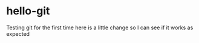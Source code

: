 # hello-git
Testing git for the first time
here is a little change so I can see if it works as expected

